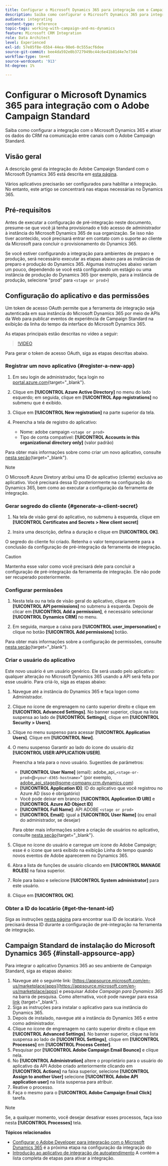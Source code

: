 ```yaml
---
title: Configurar o Microsoft Dynamics 365 para integração com o Campaign
description: Saiba como configurar o Microsoft Dynamics 365 para integração com o Campaign.
audience: integrating
content-type: reference
topic-tags: working-with-campaign-and-ms-dynamics
feature: Microsoft CRM Integration
role: Data Architect
level: Experienced
exl-id: 57e85f8e-65b4-44ea-98e6-0c555acf6dee
source-git-commit: bee4da592e0b3727949bc44c6e41b81d4e7e73d4
workflow-type: tm+mt
source-wordcount: '913'
ht-degree: 1%

---
```


# Configurar o Microsoft Dynamics 365 para integração com o Adobe Campaign Standard

Saiba como configurar a integração com o Microsoft Dynamics 365 e ativar os dados do CRM na comunicação entre canais com o Adobe Campaign Standard.

## Visão geral

A descrição geral da integração do Adobe Campaign Standard com o Microsoft Dynamics 365 está descrita em [esta página](../../integrating/using/d365-acs-get-started.md).

Vários aplicativos precisarão ser configurados para habilitar a integração. No entanto, este artigo se concentrará nas etapas necessárias no Dynamics 365.

## Pré-requisitos

Antes de executar a configuração de pré-integração neste documento, presume-se que você já tenha provisionado e tido acesso de administrador à instância do Microsoft Dynamics 365 de sua organização.  Se isso não tiver acontecido, você precisará entrar em contato com o suporte ao cliente da Microsoft para concluir o provisionamento do Dynamics 365.

Se você estiver configurando a integração para ambientes de preparo e produção, será necessário executar as etapas abaixo para as instâncias de preparo e produção do Dynamics 365. Algumas instruções abaixo variam um pouco, dependendo se você está configurando um estágio ou uma instância de produção do Dynamics 365 (por exemplo, para a instância de produção, selecione &quot;prod&quot; para `<stage or prod>`)

## Configuração do aplicativo e das permissões

Um token de acesso OAuth permite que a ferramenta de integração seja autenticada em sua instância do Microsoft Dynamics 365 por meio de APIs da Web para publicar eventos de experiência de Campaign Standard na exibição da linha do tempo da interface do Microsoft Dynamics 365.

As etapas principais estão descritas no vídeo a seguir:

>[!VIDEO](https://video.tv.adobe.com/v/27637)

Para gerar o token de acesso OAuth, siga as etapas descritas abaixo.

### Registrar um novo aplicativo {#register-a-new-app}

1. Em seu login de administrador, faça login no [portal.azure.com](https://portal.azure.com){target="_blank"}.

1. Clique em **[!UICONTROL Azure Active Directory]** no menu do lado esquerdo; em seguida, clique em **[!UICONTROL App registrations]** no submenu que é exibido.

1. Clique em **[!UICONTROL New registration]** na parte superior da tela.

1. Preencha a tela de registro do aplicativo:

   * Nome: adobe campaign `<stage or prod>`
   * Tipo de conta compatível: **[!UICONTROL Accounts in this organizational directory only]** (valor padrão)

Para obter mais informações sobre como criar um novo aplicativo, consulte [nesta seção](https://docs.microsoft.com/en-us/azure/active-directory/develop/quickstart-register-app){target="_blank"}.

>[!NOTE]
>
>O Microsoft Azure Diretory atribui uma ID de aplicativo (cliente) exclusiva ao aplicativo. Você precisará dessa ID posteriormente na configuração do Dynamics 365, bem como ao executar a configuração da ferramenta de integração.

### Gerar segredo do cliente {#generate-a-client-secret}

1. Na tela de visão geral do aplicativo, no submenu à esquerda, clique em **[!UICONTROL Certificates and Secrets > New client secret]**

1. Insira uma descrição, defina a duração e clique em **[!UICONTROL OK]**.

O segredo do cliente foi criado. Retenha o valor temporariamente para a conclusão da configuração de pré-integração da ferramenta de integração.

>[!CAUTION]
>
>Mantenha esse valor como você precisará dele para concluir a configuração de pré-integração da ferramenta de integração. Ele não pode ser recuperado posteriormente.


### Configurar permissões

1. Nesta tela ou na tela de visão geral do aplicativo, clique em **[!UICONTROL API permissions]** no submenu à esquerda.  Depois de clicar em **[!UICONTROL Add a permission]**, é necessário selecionar **[!UICONTROL Dynamics CRM]** no menu.

1. Em seguida, marque a caixa para **[!UICONTROL user_impersonation]** e clique no botão **[!UICONTROL Add permissions]** botão.

Para obter mais informações sobre a configuração de permissões, consulte [nesta seção](https://docs.microsoft.com/en-us/azure/active-directory/develop/quickstart-configure-app-access-web-apis#add-permissions-to-access-web-apis){target="_blank"}.

### Criar o usuário do aplicativo

Este novo usuário é um usuário genérico. Ele será usado pelo aplicativo: qualquer alteração no Microsoft Dynamics 365 usando a API será feita por esse usuário. Para criá-lo, siga as etapas abaixo:

1. Navegue até a instância do Dynamics 365 e faça logon como Administrador.

1. Clique no ícone de engrenagem no canto superior direito e clique em **[!UICONTROL Advanced Settings]**. No banner superior, clique na lista suspensa ao lado de **[!UICONTROL Settings]**, clique em **[!UICONTROL Security > Users]**.

1. Clique no menu suspenso para acessar **[!UICONTROL Application Users]**. Clique em **[!UICONTROL New]**.

1. O menu suspenso Garantir ao lado do ícone do usuário diz **[!UICONTROL USER:APPLICATION USER]**.

   Preencha a tela para o novo usuário.  Sugestões de parâmetros:

   * **[!UICONTROL User Name]** (email): adobe_api_`<stage-or-prod>`@`<your-d365-hostname>`&quot; (por exemplo, adobe_api_stage@some-company.crm.dynamics.com)
   * **[!UICONTROL Application ID]**: ID do aplicativo que você registrou no Azure AD (isso é obrigatório)
   * Você pode deixar em branco **[!UICONTROL Application ID URI]** e **[!UICONTROL Azure AD Object ID]**
   * **[!UICONTROL Full Name]**: API ADOBE `<stage or prod>`
   * **[!UICONTROL Email]**: igual a **[!UICONTROL User Name]** (ou email do administrador, se desejar)

   Para obter mais informações sobre a criação de usuários no aplicativo, consulte [nesta seção](https://docs.microsoft.com/en-gb/power-platform/admin/create-users-assign-online-security-roles#create-an-application-user){target="_blank"}.

1. Clique no ícone do usuário e carregue um ícone do Adobe Campaign; esse é o ícone que será exibido na exibição Linha do tempo quando novos eventos de Adobe aparecerem no Dynamics 365.

1. Abra a lista de funções de usuário clicando em **[!UICONTROL MANAGE ROLES]** na faixa superior.

1. Role para baixo e selecione **[!UICONTROL System administrator]** para este usuário.

1. Clique em **[!UICONTROL OK]**.

### Obter a ID do locatário {#get-the-tenant-id}

Siga as instruções [nesta página](https://docs.microsoft.com/en-us/onedrive/find-your-office-365-tenant-id) para encontrar sua ID de locatário.  Você precisará dessa ID durante a configuração de pré-integração na ferramenta de integração.

## Campaign Standard de instalação do Microsoft Dynamics 365 {#install-appsource-app}

Para integrar o aplicativo Dynamics 365 ao seu ambiente de Campaign Standard, siga as etapas abaixo:

1. Navegue até o seguinte link: [https://appsource.microsoft.com/en-us/marketplace/apps](https://appsource.microsoft.com/en-us/marketplace/apps) e pesquisar _Adobe Campaign para Dynamics 365_ na barra de pesquisa.
Como alternativa, você pode navegar para essa [link](https://appsource.microsoft.com/en-us/product/dynamics-365/adobecampaign.re4snj-a4n7-5t6y-a14br-d5d1b?flightCodes=adobesignhide&amp;tab=Overview)
{target="_blank"}.
1. Siga as instruções para instalar o aplicativo para sua instância do Dynamics 365.
1. Depois de instalado, navegue até a instância do Dynamics 365 e entre como administrador.
1. Clique no ícone de engrenagem no canto superior direito e clique em **[!UICONTROL Advanced Settings]**. No banner superior, clique na lista suspensa ao lado de **[!UICONTROL Settings]**, clique em **[!UICONTROL Processes]** em **[!UICONTROL Process Center]**.
1. Pesquisar por **[!UICONTROL Adobe Campaign Email Bounce]** e clique nela.
1. No **[!UICONTROL Administration]** altere o proprietário para o usuário do aplicativo da API Adobe criado anteriormente clicando em **[!UICONTROL Actions]** na faixa superior, selecione **[!UICONTROL Assign to another User]** selecione **[!UICONTROL Adobe API application user]** na lista suspensa para atribuir.
1. Reative o processo.
1. Faça o mesmo para o **[!UICONTROL Adobe Campaign Email Click]** tarefa.

>[!NOTE]
>
>Se, a qualquer momento, você desejar desativar esses processos, faça isso nesta **[!UICONTROL Processes]** tela.

**Tópicos relacionados**

* [Configurar o Adobe Developer para integração com o Microsoft Dynamics 365](../../integrating/using/d365-acs-configure-adobe-io.md) é a próxima etapa na configuração da integração do
* [Introdução ao aplicativo de integração de autoatendimento](../../integrating/using/d365-acs-self-service-app-quick-start-guide.md) A contém a lista completa de etapas para ativar a integração.
